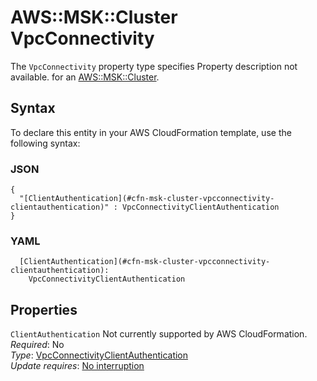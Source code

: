 # AWS::MSK::Cluster VpcConnectivity<a name="aws-properties-msk-cluster-vpcconnectivity"></a>

<a name="aws-properties-msk-cluster-vpcconnectivity-description"></a>The `VpcConnectivity` property type specifies Property description not available\. for an [AWS::MSK::Cluster](aws-resource-msk-cluster.md)\.

## Syntax<a name="aws-properties-msk-cluster-vpcconnectivity-syntax"></a>

To declare this entity in your AWS CloudFormation template, use the following syntax:

### JSON<a name="aws-properties-msk-cluster-vpcconnectivity-syntax.json"></a>

```
{
  "[ClientAuthentication](#cfn-msk-cluster-vpcconnectivity-clientauthentication)" : VpcConnectivityClientAuthentication
}
```

### YAML<a name="aws-properties-msk-cluster-vpcconnectivity-syntax.yaml"></a>

```
  [ClientAuthentication](#cfn-msk-cluster-vpcconnectivity-clientauthentication):
    VpcConnectivityClientAuthentication
```

## Properties<a name="aws-properties-msk-cluster-vpcconnectivity-properties"></a>

`ClientAuthentication` <a name="cfn-msk-cluster-vpcconnectivity-clientauthentication"></a>
Not currently supported by AWS CloudFormation\.  
_Required_: No  
_Type_: [VpcConnectivityClientAuthentication](aws-properties-msk-cluster-vpcconnectivityclientauthentication.md)  
_Update requires_: [No interruption](https://docs.aws.amazon.com/AWSCloudFormation/latest/UserGuide/using-cfn-updating-stacks-update-behaviors.html#update-no-interrupt)

